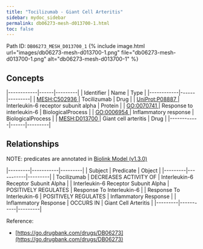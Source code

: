 ```yaml
---
title: "Tocilizumab - Giant Cell Arteritis"
sidebar: mydoc_sidebar
permalink: db06273-mesh-d013700-1.html
toc: false 
---
```



Path ID: `DB06273_MESH_D013700_1`
{% include image.html url="images/db06273-mesh-d013700-1.png" file="db06273-mesh-d013700-1.png" alt="db06273-mesh-d013700-1" %}

## Concepts

|------------|------|---------|
| Identifier | Name | Type    |
|------------|------|---------|
| <a href="https://identifiers.org/MESH:C502936">MESH:C502936 </a> | Tocilizumab | Drug |
| <a href="https://identifiers.org/UniProt:P08887">UniProt:P08887 </a> | Interleukin-6 receptor subunit alpha | Protein |
| <a href="https://identifiers.org/GO:0070741">GO:0070741 </a> | Response to interleukin-6 | BiologicalProcess |
| <a href="https://identifiers.org/GO:0006954">GO:0006954 </a> | Inflammatory response | BiologicalProcess |
| <a href="https://identifiers.org/MESH:D013700">MESH:D013700 </a> | Giant cell arteritis | Drug |
|------------|------|---------|

## Relationships


NOTE: predicates are annotated in <a href="https://github.com/biolink/biolink-model/releases/tag/v1.3.0">Biolink Model (v1.3.0)</a>

|---------|-----------|---------|
| Subject | Predicate | Object  |
|---------|-----------|---------|
| Tocilizumab | DECREASES ACTIVITY OF | Interleukin-6 Receptor Subunit Alpha |
| Interleukin-6 Receptor Subunit Alpha | POSITIVELY REGULATES | Response To Interleukin-6 |
| Response To Interleukin-6 | POSITIVELY REGULATES | Inflammatory Response |
| Inflammatory Response | OCCURS IN | Giant Cell Arteritis |
|---------|-----------|---------|

Reference: 
  - [https://go.drugbank.com/drugs/DB06273](https://go.drugbank.com/drugs/DB06273)
